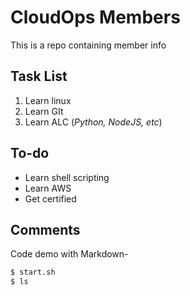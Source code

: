 # CloudOps Members 
This is a repo containing member info

## Task List
1. Learn linux
2. Learn GIt
3. Learn ALC (*Python, NodeJS, etc*)

## To-do
- Learn shell scripting
- Learn AWS
- Get certified

## Comments
Code demo with Markdown-
```bash
$ start.sh
$ ls
